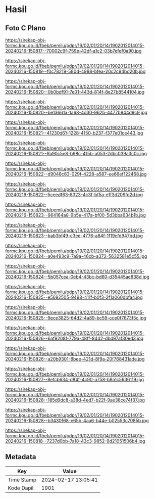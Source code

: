 # Hasil

## Foto C Plano

https://sirekap-obj-formc.kpu.go.id/fbeb/pemilu/pdpr/19/02/01/20/14/1902012014015-20240216-150817--70002c9f-759e-42df-a1c2-03b7efef0a90.jpg

https://sirekap-obj-formc.kpu.go.id/fbeb/pemilu/pdpr/19/02/01/20/14/1902012014015-20240216-150819--f0c78219-580d-4988-bfea-20c2c94bd20b.jpg

https://sirekap-obj-formc.kpu.go.id/fbeb/pemilu/pdpr/19/02/01/20/14/1902012014015-20240216-150820--0b0bdf91-7e01-443d-814f-8e27b8544104.jpg

https://sirekap-obj-formc.kpu.go.id/fbeb/pemilu/pdpr/19/02/01/20/14/1902012014015-20240216-150820--be13661a-1a68-4d30-962b-4477b944d9c9.jpg

https://sirekap-obj-formc.kpu.go.id/fbeb/pemilu/pdpr/19/02/01/20/14/1902012014015-20240216-150821--41230d61-1228-4150-b237-f377e01ce443.jpg

https://sirekap-obj-formc.kpu.go.id/fbeb/pemilu/pdpr/19/02/01/20/14/1902012014015-20240216-150821--9a90c5e8-b98c-415b-a053-2dbc039a3c0c.jpg

https://sirekap-obj-formc.kpu.go.id/fbeb/pemilu/pdpr/19/02/01/20/14/1902012014015-20240216-150822--d9048c63-029f-4228-a587-ee66ef122468.jpg

https://sirekap-obj-formc.kpu.go.id/fbeb/pemilu/pdpr/19/02/01/20/14/1902012014015-20240216-150822--5ceedf63-8323-4c3f-bf5a-e1f3d209fd2d.jpg

https://sirekap-obj-formc.kpu.go.id/fbeb/pemilu/pdpr/19/02/01/20/14/1902012014015-20240216-150823--964164a8-9b5e-417a-bf00-5d3bba634b1b.jpg

https://sirekap-obj-formc.kpu.go.id/fbeb/pemilu/pdpr/19/02/01/20/14/1902012014015-20240216-150823--bab3bf49-c3ee-4776-a84f-1f19cfd947bd.jpg

https://sirekap-obj-formc.kpu.go.id/fbeb/pemilu/pdpr/19/02/01/20/14/1902012014015-20240216-150824--a0e493c9-7a9a-46cb-a372-5632581e5c55.jpg

https://sirekap-obj-formc.kpu.go.id/fbeb/pemilu/pdpr/19/02/01/20/14/1902012014015-20240216-150824--5b057cea-0eb4-43bc-bd60-d35445ae838d.jpg

https://sirekap-obj-formc.kpu.go.id/fbeb/pemilu/pdpr/19/02/01/20/14/1902012014015-20240216-150825--e5692505-9498-411f-b0f3-2f1a060dbfa4.jpg

https://sirekap-obj-formc.kpu.go.id/fbeb/pemilu/pdpr/19/02/01/20/14/1902012014015-20240216-150825--9ece3825-64d2-4a89-bc59-cce0f7673f5c.jpg

https://sirekap-obj-formc.kpu.go.id/fbeb/pemilu/pdpr/19/02/01/20/14/1902012014015-20240216-150826--6af9208f-779a-48ff-8442-dbd97af30ed3.jpg

https://sirekap-obj-formc.kpu.go.id/fbeb/pemilu/pdpr/19/02/01/20/14/1902012014015-20240216-150826--a20b9301-8bee-421d-8f9a-20f768431ade.jpg

https://sirekap-obj-formc.kpu.go.id/fbeb/pemilu/pdpr/19/02/01/20/14/1902012014015-20240216-150827--8efcb634-d84f-4c90-a758-b9a1c5636119.jpg

https://sirekap-obj-formc.kpu.go.id/fbeb/pemilu/pdpr/19/02/01/20/14/1902012014015-20240216-150828--185d9dc8-a38d-4ed7-b22f-9ae38ce74f37.jpg

https://sirekap-obj-formc.kpu.go.id/fbeb/pemilu/pdpr/19/02/01/20/14/1902012014015-20240216-150828--b3430f68-e65b-4aa6-b44e-b02553c7085b.jpg

https://sirekap-obj-formc.kpu.go.id/fbeb/pemilu/pdpr/19/02/01/20/14/1902012014015-20240216-150818--7237d0bb-7a18-43c3-9852-9d21051506b4.jpg


## Metadata

| Key        | Value               |
| ---------- | ------------------- |
| Time Stamp | 2024-02-17 13:05:41 |
| Kode Dapil | 1901                |




